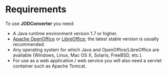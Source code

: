 # Requirements

To use **JODConverter** you need:

- A Java runtime environment version 1.7 or higher.
- [Apache OpenOffice](https://www.openoffice.org) or [LibreOffice](https://www.libreoffice.org); the latest stable version is usually recommended.
- Any operating system for which Java and OpenOffice/LibreOffice are available (Windows, Linux, Mac OS X, Solaris, FreeBSD, etc.).
- For use as a web application / web service you will also need a servlet container such as Apache Tomcat.